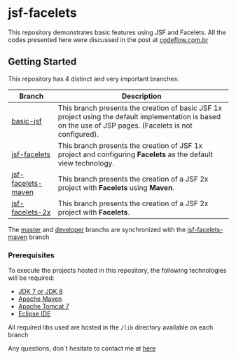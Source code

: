 # jsf-facelets

This repository demonstrates basic features using JSF and Facelets. All the codes presented here were discussed in the post at [codeflow.com.br](http://www.codeflow.com.br/index.php/2019/04/23/working-with-facelets-in-java-server-faces/)

## Getting Started

This repository has 4 distinct and very important branches:

| Branch | Description |
| --------------------------- | --- |
| [basic-jsf](https://github.com/codeflow/jsf-facelets/tree/basic-jsf) | This branch presents the creation of basic JSF 1x project using the default  implementation is based on the use of JSP pages. (Facelets is not configured). |
| [jsf-facelets](https://github.com/codeflow/jsf-facelets/tree/jsf-facelets) | This branch presents the creation of JSF 1x project and configuring **Facelets** as the default view technology. |
| [jsf-facelets-maven](https://github.com/codeflow/jsf-facelets/tree/jsf-facelets-maven) | This branch presents the creation of a JSF 2x project with **Facelets** using **Maven**. |
| [jsf-facelets-2x](https://github.com/codeflow/jsf-facelets/tree/jsf-facelets-maven) | This branch presents the creation of a JSF 2x project with **Facelets**. |

The [master](https://github.com/codeflow/jsf-facelets/tree/master) and [developer](https://github.com/codeflow/jsf-facelets/tree/develop) branchs are synchronized with the [jsf-facelets-maven](https://github.com/codeflow/jsf-facelets/tree/jsf-facelets-maven) branch

### Prerequisites

To execute the projects hosted in this repository, the following technologies will be required:

* [JDK 7 or JDK 8](https://openjdk.java.net/install/)
* [Apache Maven](https://maven.apache.org/download.cgi)
* [Apache Tomcat 7](https://tomcat.apache.org/download-70.cgi)
* [Eclipse IDE](https://www.eclipse.org/downloads/)

All required libs used are hosted in the `/lib` directory available on each branch

Any questions, don´t hesitate to contact me at [here](mailto:santos.rafaelbs@gmail.com)
